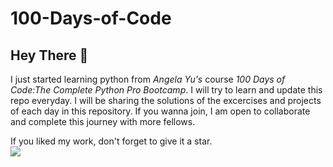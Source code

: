 # 100-Days-of-Code
## Hey There 👋
I just started learning python from *Angela Yu's* course *100 Days of Code:The Complete Python Pro Bootcamp*. I will try to learn and update this repo everyday. I will be sharing the solutions of the excercises and projects of each day in this repository. If you wanna join, I am open to collaborate and complete this journey with more fellows.

If you liked my work, don't forget to give it a star.
<br>
<img src="https://github.com/jaagrit13/100-Days-of-Code/blob/main/logo.jpg">
